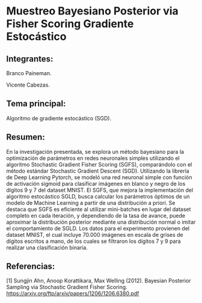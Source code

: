 # Muestreo Bayesiano Posterior via Fisher Scoring Gradiente Estocástico

## Integrantes:

Branco Paineman.

Vicente Cabezas.

## Tema principal:

Algoritmo de gradiente estocástico (SGD).

## Resumen:

En la investigación presentada, se explora un método bayesiano para la optimización de parámetros en redes neuronales simples utilizando el algoritmo Stochastic Gradient Fisher Scoring (SGFS), comparándolo con el método estándar Stochastic Gradient Descent (SGD). Utilizando la librería de Deep Learning Pytorch, se modeló una red neuronal simple con función de activación sigmoid para clasificar imágenes en blanco y negro de los dígitos 9 y 7 del dataset MNIST. El SGFS, que mejora la implementación del algoritmo estocástico SGLD, busca calcular los parámetros óptimos de un modelo de Machine Learning a partir de una distribución a priori. Se destaca que SGFS es eficiente al utilizar mini-batches en lugar del dataset completo en cada iteración, y dependiendo de la tasa de avance, puede aproximar la distribución posterior mediante una distribución normal o imitar el comportamiento de SGLD. Los datos para el experimento provienen del dataset MNIST, el cual incluye 70.000 imágenes en escala de grises de dígitos escritos a mano, de los cuales se filtraron los dígitos 7 y 9 para realizar una clasificación binaria.

## Referencias:

[1] Sungjin Ahn, Anoop Korattikara, Max Welling (2012). Bayesian Posterior Sampling via Stochastic Gradient Fisher Scoring. https://arxiv.org/ftp/arxiv/papers/1206/1206.6380.pdf
